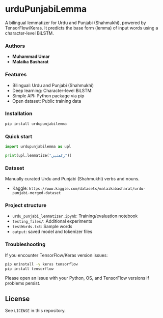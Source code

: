 # urduPunjabiLemma
A bilingual lemmatizer for Urdu and Punjabi (Shahmukhi), powered by TensorFlow/Keras. It predicts the base form (lemma) of input words using a character-level BiLSTM.

### Authors
- **Muhammad Umar**
- **Malaika Basharat**

### Features
- Bilingual: Urdu and Punjabi (Shahmukhi)
- Deep learning: Character-level BiLSTM
- Simple API: Python package via pip
- Open dataset: Public training data

### Installation
```bash
pip install urdupunjabilemma
```

### Quick start
```python
import urdupunjabilemma as upl

print(upl.lemmatize("رکھئیں"))  
```

### Dataset
Manually curated Urdu and Punjabi (Shahmukhi) verbs and nouns.

- Kaggle: `https://www.kaggle.com/datasets/malaikabasharat/urdu-punjabi-merged-dataset`

### Project structure
- `urdu_punjabi_lemmatizer.ipynb`: Training/evaluation notebook
- `testing_files/`: Additional experiments
- `testWords.txt`: Sample words
- `output`: saved model and tokenizer files

### Troubleshooting
If you encounter TensorFlow/Keras version issues:
```bash
pip uninstall -y keras tensorflow
pip install tensorflow
```
Please open an issue with your Python, OS, and TensorFlow versions if problems persist.

## License
See `LICENSE` in this repository.